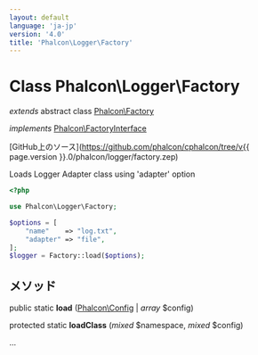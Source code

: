 ```yaml
---
layout: default
language: 'ja-jp'
version: '4.0'
title: 'Phalcon\Logger\Factory'
---
```


# Class **Phalcon\Logger\Factory**

*extends* abstract class [Phalcon\Factory](Phalcon_Factory)

*implements* [Phalcon\FactoryInterface](Phalcon_FactoryInterface)

[GitHub上のソース](https://github.com/phalcon/cphalcon/tree/v{{ page.version }}.0/phalcon/logger/factory.zep)

Loads Logger Adapter class using 'adapter' option

```php
<?php

use Phalcon\Logger\Factory;

$options = [
    "name"    => "log.txt",
    "adapter" => "file",
];
$logger = Factory::load($options);

```

## メソッド

public static **load** ([Phalcon\Config](Phalcon_Config) | *array* $config)

protected static **loadClass** (*mixed* $namespace, *mixed* $config)

...
